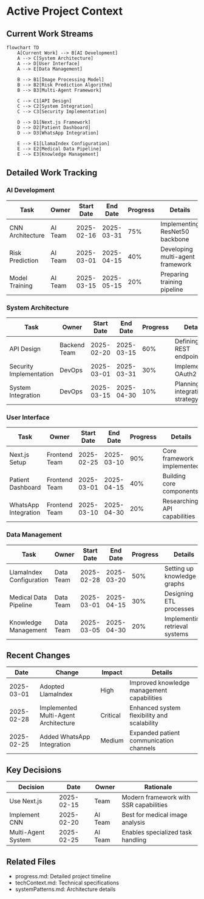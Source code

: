 # Active Project Context

## Current Work Streams

```mermaid
flowchart TD
    A[Current Work] --> B[AI Development]
    A --> C[System Architecture]
    A --> D[User Interface]
    A --> E[Data Management]
    
    B --> B1[Image Processing Model]
    B --> B2[Risk Prediction Algorithm]
    B --> B3[Multi-Agent Framework]
    
    C --> C1[API Design]
    C --> C2[System Integration]
    C --> C3[Security Implementation]
    
    D --> D1[Next.js Framework]
    D --> D2[Patient Dashboard]
    D --> D3[WhatsApp Integration]
    
    E --> E1[LlamaIndex Configuration]
    E --> E2[Medical Data Pipeline]
    E --> E3[Knowledge Management]
```

## Detailed Work Tracking

### AI Development

| Task | Owner | Start Date | End Date | Progress | Details |
|------|-------|------------|----------|----------|---------|
| CNN Architecture | AI Team | 2025-02-16 | 2025-03-31 | 75% | Implementing ResNet50 backbone |
| Risk Prediction | AI Team | 2025-03-01 | 2025-04-15 | 40% | Developing multi-agent framework |
| Model Training | AI Team | 2025-03-15 | 2025-05-15 | 20% | Preparing training pipeline |

### System Architecture

| Task | Owner | Start Date | End Date | Progress | Details |
|------|-------|------------|----------|----------|---------|
| API Design | Backend Team | 2025-02-20 | 2025-03-15 | 60% | Defining REST endpoints |
| Security Implementation | DevOps | 2025-03-01 | 2025-03-31 | 30% | Implementing OAuth2 |
| System Integration | DevOps | 2025-03-15 | 2025-04-30 | 10% | Planning integration strategy |

### User Interface

| Task | Owner | Start Date | End Date | Progress | Details |
|------|-------|------------|----------|----------|---------|
| Next.js Setup | Frontend Team | 2025-02-25 | 2025-03-10 | 90% | Core framework implemented |
| Patient Dashboard | Frontend Team | 2025-03-01 | 2025-04-15 | 40% | Building core components |
| WhatsApp Integration | Frontend Team | 2025-03-10 | 2025-04-30 | 20% | Researching API capabilities |

### Data Management

| Task | Owner | Start Date | End Date | Progress | Details |
|------|-------|------------|----------|----------|---------|
| LlamaIndex Configuration | Data Team | 2025-02-28 | 2025-03-20 | 50% | Setting up knowledge graphs |
| Medical Data Pipeline | Data Team | 2025-03-01 | 2025-04-15 | 30% | Designing ETL processes |
| Knowledge Management | Data Team | 2025-03-05 | 2025-04-30 | 20% | Implementing retrieval systems |

## Recent Changes

| Date | Change | Impact | Details |
|------|--------|--------|---------|
| 2025-03-01 | Adopted LlamaIndex | High | Improved knowledge management capabilities |
| 2025-02-28 | Implemented Multi-Agent Architecture | Critical | Enhanced system flexibility and scalability |
| 2025-02-25 | Added WhatsApp Integration | Medium | Expanded patient communication channels |

## Key Decisions

| Decision | Date | Owner | Rationale |
|----------|------|-------|-----------|
| Use Next.js | 2025-02-15 | Team | Modern framework with SSR capabilities |
| Implement CNN | 2025-02-20 | AI Team | Best for medical image analysis |
| Multi-Agent System | 2025-02-25 | AI Team | Enables specialized task handling |

## Related Files

- progress.md: Detailed project timeline
- techContext.md: Technical specifications
- systemPatterns.md: Architecture details
